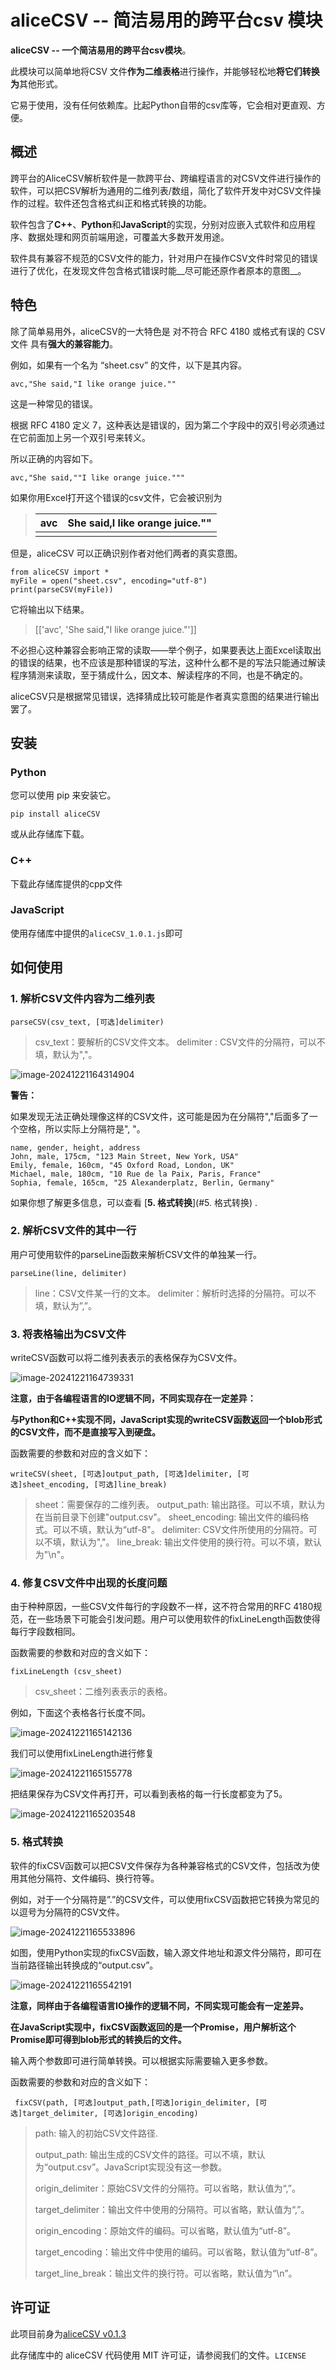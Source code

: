 # aliceCSV -- 简洁易用的跨平台csv 模块



**aliceCSV -- 一个简洁易用的跨平台csv模块**。

此模块可以简单地将CSV 文件**作为二维表格**进行操作，并能够轻松地**将它们转换为**其他形式。

它易于使用，没有任何依赖库。比起Python自带的csv库等，它会相对更直观、方便。

## 概述

跨平台的AliceCSV解析软件是一款跨平台、跨编程语言的对CSV文件进行操作的软件，可以把CSV解析为通用的二维列表/数组，简化了软件开发中对CSV文件操作的过程。软件还包含格式纠正和格式转换的功能。


软件包含了**C++**、**Python**和**JavaScript**的实现，分别对应嵌入式软件和应用程序、数据处理和网页前端用途，可覆盖大多数开发用途。

软件具有兼容不规范的CSV文件的能力，针对用户在操作CSV文件时常见的错误进行了优化，在发现文件包含格式错误时能__尽可能还原作者原本的意图__。



## 特色

除了简单易用外，aliceCSV的一大特色是 对不符合 RFC 4180 或格式有误的 CSV文件 具有**强大的兼容能力**。

例如，如果有一个名为 “sheet.csv” 的文件，以下是其内容。

```
avc,"She said,"I like orange juice.""
```



这是一种常见的错误。

根据 RFC 4180 定义 7，这种表达是错误的，因为第二个字段中的双引号必须通过在它前面加上另一个双引号来转义。

所以正确的内容如下。

```
avc,"She said,""I like orange juice."""
```



如果你用Excel打开这个错误的csv文件，它会被识别为

> | avc  | She said,I like orange juice."" |
> | ---- | ------------------------------- |
> |      |                                 |

但是，aliceCSV 可以正确识别作者对他们两者的真实意图。

```
from aliceCSV import *
myFile = open("sheet.csv", encoding="utf-8")
print(parseCSV(myFile))
```



它将输出以下结果。

> [['avc', 'She said,"I like orange juice."']]

不必担心这种兼容会影响正常的读取——举个例子，如果要表达上面Excel读取出的错误的结果，也不应该是那种错误的写法，这种什么都不是的写法只能通过解读程序猜测来读取，至于猜成什么，因文本、解读程序的不同，也是不确定的。

aliceCSV只是根据常见错误，选择猜成比较可能是作者真实意图的结果进行输出罢了。

## 安装

### Python

您可以使用 pip 来安装它。

```
pip install aliceCSV
```

或从此存储库下载。

### C++

下载此存储库提供的cpp文件

### JavaScript

使用存储库中提供的`aliceCSV_1.0.1.js`即可

## 如何使用



### 1. 解析CSV文件内容为二维列表

```
parseCSV(csv_text, [可选]delimiter)
```

> csv_text：要解析的CSV文件文本。
> delimiter : CSV文件的分隔符，可以不填，默认为","。

![image-20241221164314904](assert/1-1.png)

**警告：**

如果发现无法正确处理像这样的CSV文件，这可能是因为在分隔符","后面多了一个空格，所以实际上分隔符是", "。

```
name, gender, height, address
John, male, 175cm, "123 Main Street, New York, USA"
Emily, female, 160cm, "45 Oxford Road, London, UK"
Michael, male, 180cm, "10 Rue de la Paix, Paris, France"
Sophia, female, 165cm, "25 Alexanderplatz, Berlin, Germany"
```

如果你想了解更多信息，可以查看 [**5. 格式转换**](#5. 格式转换) .



### 2. 解析CSV文件的其中一行

用户可使用软件的parseLine函数来解析CSV文件的单独某一行。 

```
parseLine(line, delimiter)
```

> line：CSV文件某一行的文本。
> delimiter：解析时选择的分隔符。可以不填，默认为”,”。



### 3. 将表格输出为CSV文件

writeCSV函数可以将二维列表表示的表格保存为CSV文件。

![image-20241221164739331](assert/3-1.png) 

**注意，由于各编程语言的IO逻辑不同，不同实现存在一定差异：**

**与Python和C++实现不同，JavaScript实现的writeCSV函数返回一个blob形式的CSV文件，而不是直接写入到硬盘。**

函数需要的参数和对应的含义如下： 

```
writeCSV(sheet, [可选]output_path, [可选]delimiter, [可选]sheet_encoding, [可选]line_break)
```

> sheet：需要保存的二维列表。
> output_path: 输出路径。可以不填，默认为在当前目录下创建"output.csv"。
> sheet_encoding: 输出文件的编码格式。可以不填，默认为“utf-8"。
> delimiter: CSV文件所使用的分隔符。可以不填，默认为","。
> line_break: 输出文件使用的换行符。可以不填，默认为"\n"。

### 4. 修复CSV文件中出现的长度问题

由于种种原因，一些CSV文件每行的字段数不一样，这不符合常用的RFC 4180规范，在一些场景下可能会引发问题。用户可以使用软件的fixLineLength函数使得每行字段数相同。

函数需要的参数和对应的含义如下： 

```
fixLineLength (csv_sheet)
```

> csv_sheet：二维列表表示的表格。

例如，下面这个表格各行长度不同。

![image-20241221165142136](assert/4-1.png) 

我们可以使用fixLineLength进行修复

![image-20241221165155778](assert/4-2.png)

把结果保存为CSV文件再打开，可以看到表格的每一行长度都变为了5。

![image-20241221165203548](assert/4-3.png) 



### 5. 格式转换

软件的fixCSV函数可以把CSV文件保存为各种兼容格式的CSV文件，包括改为使用其他分隔符、文件编码、换行符等。

例如，对于一个分隔符是”.”的CSV文件，可以使用fixCSV函数把它转换为常见的以逗号为分隔符的CSV文件。

![image-20241221165533896](assert/5-1.png) 

如图，使用Python实现的fixCSV函数，输入源文件地址和源文件分隔符，即可在当前路径输出转换成的“output.csv”。

![image-20241221165542191](assert/5-2.png) 

**注意，同样由于各编程语言IO操作的逻辑不同，不同实现可能会有一定差异。**

**在JavaScript实现中，fixCSV函数返回的是一个Promise，用户解析这个Promise即可得到blob形式的转换后的文件。**

输入两个参数即可进行简单转换。可以根据实际需要输入更多参数。

函数需要的参数和对应的含义如下：

```
 fixCSV(path, [可选]output_path,[可选]origin_delimiter, [可选]target_delimiter, [可选]origin_encoding)
```

> path: 输入的初始CSV文件路径.
>
> output_path: 输出生成的CSV文件的路径。可以不填，默认为“output.csv”。JavaScript实现没有这一参数。
>
> origin_delimiter：原始CSV文件的分隔符。可以省略，默认值为“,”。
>
> target_delimiter：输出文件中使用的分隔符。可以省略，默认值为“,”。
>
> origin_encoding：原始文件的编码。可以省略，默认值为“utf-8”。
>
> target_encoding：输出文件中使用的编码。可以省略，默认值为“utf-8”。
>
> target_line_break：输出文件的换行符。可以省略，默认值为“\n”。





## 许可证

此项目前身为[aliceCSV v0.1.3](https://github.com/Alicedrop/aliceCSV)

此存储库中的 aliceCSV 代码使用 MIT 许可证，请参阅我们的文件。`LICENSE`